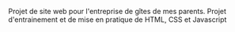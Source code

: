 Projet de site web pour l'entreprise de gîtes de mes parents.
Projet d'entrainement et de mise en pratique de HTML, CSS et Javascript
